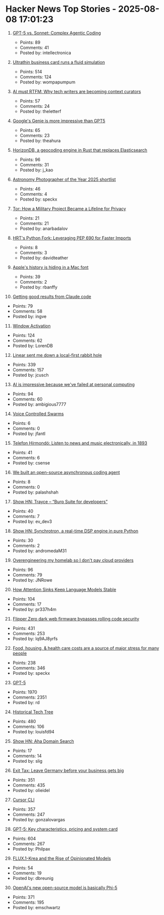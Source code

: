 # Hacker News Top Stories - 2025-08-08 17:01:23

1. [GPT-5 vs. Sonnet: Complex Agentic Coding](https://elite-ai-assisted-coding.dev/p/copilot-agentic-coding-gpt-5-vs-claude-4-sonnet)
   - Points: 89
   - Comments: 41
   - Posted by: intellectronica

2. [Ultrathin business card runs a fluid simulation](https://github.com/Nicholas-L-Johnson/flip-card)
   - Points: 514
   - Comments: 124
   - Posted by: wompapumpum

3. [AI must RTFM: Why tech writers are becoming context curators](https://passo.uno/from-tech-writers-to-ai-context-curators/)
   - Points: 57
   - Comments: 24
   - Posted by: theletterf

4. [Google's Genie is more impressive than GPT5](https://theahura.substack.com/p/tech-things-genies-lamp-openai-cant)
   - Points: 65
   - Comments: 23
   - Posted by: theahura

5. [HorizonDB, a geocoding engine in Rust that replaces Elasticsearch](https://radar.com/blog/high-performance-geocoding-in-rust)
   - Points: 96
   - Comments: 31
   - Posted by: j_kao

6. [Astronomy Photographer of the Year 2025 shortlist](https://www.rmg.co.uk/whats-on/astronomy-photographer-year/galleries/2025-shortlist)
   - Points: 46
   - Comments: 4
   - Posted by: speckx

7. [Tor: How a Military Project Became a Lifeline for Privacy](https://thereader.mitpress.mit.edu/the-secret-history-of-tor-how-a-military-project-became-a-lifeline-for-privacy/)
   - Points: 21
   - Comments: 21
   - Posted by: anarbadalov

8. [HRT's Python Fork: Leveraging PEP 690 for Faster Imports](https://www.hudsonrivertrading.com/hrtbeat/inside-hrts-python-fork/)
   - Points: 8
   - Comments: 3
   - Posted by: davidteather

9. [Apple's history is hiding in a Mac font](https://www.spacebar.news/apple-history-hiding-in-mac-font/)
   - Points: 39
   - Comments: 2
   - Posted by: rbanffy

10. [Getting good results from Claude code](https://www.dzombak.com/blog/2025/08/getting-good-results-from-claude-code/)
   - Points: 79
   - Comments: 58
   - Posted by: ingve

11. [Window Activation](https://blog.broulik.de/2025/08/on-window-activation/)
   - Points: 124
   - Comments: 62
   - Posted by: LorenDB

12. [Linear sent me down a local-first rabbit hole](https://bytemash.net/posts/i-went-down-the-linear-rabbit-hole/)
   - Points: 339
   - Comments: 157
   - Posted by: jcusch

13. [AI is impressive because we've failed at personal computing](https://rakhim.exotext.com/ai-is-impressive-because-we-ve-failed-at-semantic-web-and-personal-computing)
   - Points: 94
   - Comments: 60
   - Posted by: ambigious7777

14. [Voice Controlled Swarms](https://jasonfantl.com/posts/Voice-Controlled-Swarms/)
   - Points: 6
   - Comments: 0
   - Posted by: jfantl

15. [Telefon Hírmondó: Listen to news and music electronically, in 1893](https://en.wikipedia.org/wiki/Telefon_H%C3%ADrmond%C3%B3)
   - Points: 41
   - Comments: 6
   - Posted by: csense

16. [We built an open-source asynchronous coding agent](https://blog.langchain.com/introducing-open-swe-an-open-source-asynchronous-coding-agent/)
   - Points: 8
   - Comments: 0
   - Posted by: palashshah

17. [Show HN: Trayce – “Burp Suite for developers”](https://trayce.dev?resubmit=hn)
   - Points: 40
   - Comments: 7
   - Posted by: ev_dev3

18. [Show HN: Synchrotron, a real-time DSP engine in pure Python](https://synchrotron.thatother.dev/)
   - Points: 30
   - Comments: 2
   - Posted by: andromedaM31

19. [Overengineering my homelab so I don't pay cloud providers](https://ergaster.org/posts/2025/08/04-overegineering-homelab/)
   - Points: 96
   - Comments: 79
   - Posted by: JNRowe

20. [How Attention Sinks Keep Language Models Stable](https://hanlab.mit.edu/blog/streamingllm)
   - Points: 104
   - Comments: 17
   - Posted by: pr337h4m

21. [Flipper Zero dark web firmware bypasses rolling code security](https://www.rtl-sdr.com/flipperzero-darkweb-firmware-bypasses-rolling-code-security/)
   - Points: 431
   - Comments: 253
   - Posted by: lq9AJ8yrfs

22. [Food, housing, & health care costs are a source of major stress for many people](https://apnorc.org/projects/food-housing-and-health-care-costs-are-a-source-of-major-stress-for-many-people/)
   - Points: 238
   - Comments: 346
   - Posted by: speckx

23. [GPT-5](https://openai.com/gpt-5/)
   - Points: 1970
   - Comments: 2351
   - Posted by: rd

24. [Historical Tech Tree](https://www.historicaltechtree.com/)
   - Points: 480
   - Comments: 106
   - Posted by: louisfd94

25. [Show HN: Aha Domain Search](https://www.ahadomainsearch.com/)
   - Points: 17
   - Comments: 14
   - Posted by: slig

26. [Exit Tax: Leave Germany before your business gets big](https://eidel.io/exit-tax-leave-germany-before-your-business-gets-big/)
   - Points: 351
   - Comments: 435
   - Posted by: olieidel

27. [Cursor CLI](https://cursor.com/cli)
   - Points: 357
   - Comments: 247
   - Posted by: gonzalovargas

28. [GPT-5: Key characteristics, pricing and system card](https://simonwillison.net/2025/Aug/7/gpt-5/)
   - Points: 604
   - Comments: 267
   - Posted by: Philpax

29. [FLUX.1-Krea and the Rise of Opinionated Models](https://www.dbreunig.com/2025/08/04/the-rise-of-opinionated-models.html)
   - Points: 54
   - Comments: 19
   - Posted by: dbreunig

30. [OpenAI's new open-source model is basically Phi-5](https://www.seangoedecke.com/gpt-oss-is-phi-5/)
   - Points: 371
   - Comments: 195
   - Posted by: emschwartz

